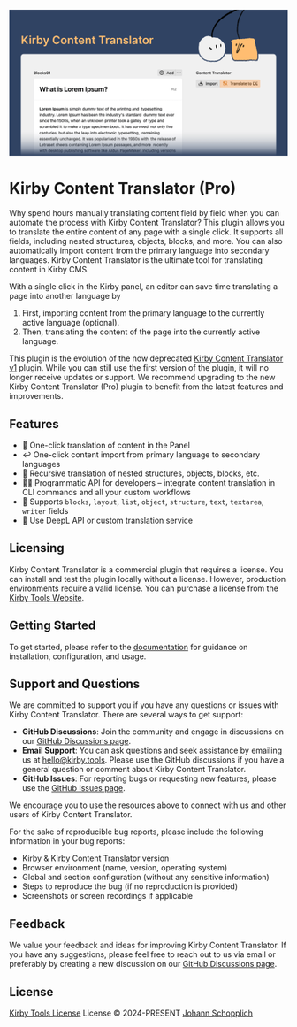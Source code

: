 [![Kirby Content Translator](./.github/social-card.png)](https://kirby.tools/content-translator)

# Kirby Content Translator (Pro)

Why spend hours manually translating content field by field when you can automate the process with Kirby Content Translator? This plugin allows you to translate the entire content of any page with a single click. It supports all fields, including nested structures, objects, blocks, and more. You can also automatically import content from the primary language into secondary languages. Kirby Content Translator is the ultimate tool for translating content in Kirby CMS.

With a single click in the Kirby panel, an editor can save time translating a page into another language by

1. First, importing content from the primary language to the currently active language (optional).
2. Then, translating the content of the page into the currently active language.

This plugin is the evolution of the now deprecated [Kirby Content Translator v1](https://github.com/johannschopplich/kirby-content-translator) plugin. While you can still use the first version of the plugin, it will no longer receive updates or support. We recommend upgrading to the new Kirby Content Translator (Pro) plugin to benefit from the latest features and improvements.

## Features

- 🥟 One-click translation of content in the Panel
- ↩️ One-click content import from primary language to secondary languages
- 🤿 Recursive translation of nested structures, objects, blocks, etc.
- 👩‍🔧 Programmatic API for developers – integrate content translation in CLI commands and all your custom workflows
- 🌾 Supports `blocks`, `layout`, `list`, `object`, `structure`, `text`, `textarea`, `writer` fields
- 🧩 Use DeepL API or custom translation service

## Licensing

Kirby Content Translator is a commercial plugin that requires a license. You can install and test the plugin locally without a license. However, production environments require a valid license. You can purchase a license from the [Kirby Tools Website](https://kirby.tools/content-translator).

## Getting Started

To get started, please refer to the [documentation](https://kirby.tools/docs/content-translator) for guidance on installation, configuration, and usage.

## Support and Questions

We are committed to support you if you have any questions or issues with Kirby Content Translator. There are several ways to get support:

- **GitHub Discussions**: Join the community and engage in discussions on our [GitHub Discussions page](https://github.com/kirby-tools/kirby-content-translator/discussions).
- **Email Support**: You can ask questions and seek assistance by emailing us at [hello@kirby.tools](mailto:hello@kirby.tools). Please use the GitHub discussions if you have a general question or comment about Kirby Content Translator.
- **GitHub Issues**: For reporting bugs or requesting new features, please use the [GitHub Issues page](https://github.com/kirby-tools/kirby-content-translator/issues).

We encourage you to use the resources above to connect with us and other users of Kirby Content Translator.

For the sake of reproducible bug reports, please include the following information in your bug reports:

- Kirby & Kirby Content Translator version
- Browser environment (name, version, operating system)
- Global and section configuration (without any sensitive information)
- Steps to reproduce the bug (if no reproduction is provided)
- Screenshots or screen recordings if applicable

## Feedback

We value your feedback and ideas for improving Kirby Content Translator. If you have any suggestions, please feel free to reach out to us via email or preferably by creating a new discussion on our [GitHub Discussions page](https://github.com/kirby-tools/kirby-content-translator/discussions).

## License

[Kirby Tools License](./LICENSE.md) License © 2024-PRESENT [Johann Schopplich](https://github.com/johannschopplich)
